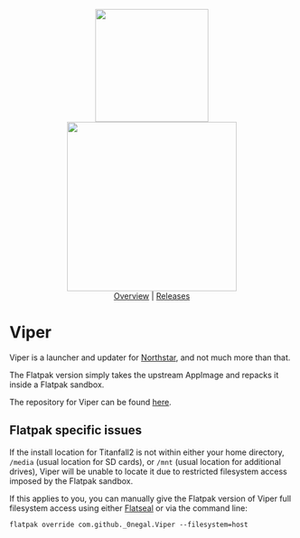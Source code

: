 <p align="center">
	<img src="src/assets/icons/512x512.png" width="200px"><br>
	<a href="https://github.com/0neGal/viper/releases/download/v1.3.1/Viper-Setup-1.3.1.exe"><img src="assets/download.png" width="300px"></a><br>
	<a href="https://github.com/0neGal/viper/projects/1">Overview</a> | 
	<a href="https://github.com/0neGal/viper/releases">Releases</a><br>
</p>

# Viper

Viper is a launcher and updater for [Northstar](https://github.com/R2Northstar/Northstar), and not much more than that.

The Flatpak version simply takes the upstream AppImage and repacks it inside a Flatpak sandbox.

The repository for Viper can be found [here](https://github.com/0neGal/viper).

## Flatpak specific issues

If the install location for Titanfall2 is not within either your home directory, `/media` (usual location for SD cards), or `/mnt` (usual location for additional drives), Viper will be unable to locate it due to restricted filesystem access imposed by the Flatpak sandbox.

If this applies to you, you can manually give the Flatpak version of Viper full filesystem access using either [Flatseal](https://flathub.org/apps/details/com.github.tchx84.Flatseal) or via the command line:

```
flatpak override com.github._0negal.Viper --filesystem=host
```
